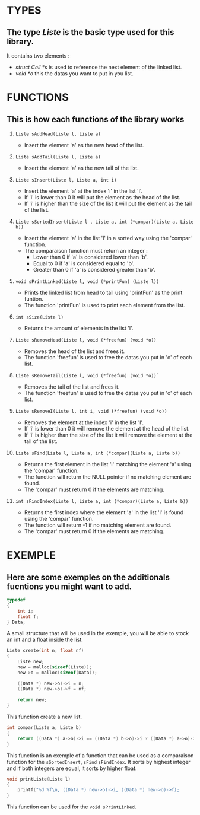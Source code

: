 # __TYPES__

## The type *Liste* is the basic type used for this library.

It contains two elements :
 - _struct Cell *s_ is used to reference the next element of the linked list.
 - _void *o_ this the datas you want to put in you list.


# __FUNCTIONS__

## This is how each functions of the library works

1. `Liste sAddHead(Liste l, Liste a)`
    - Insert the element 'a' as the new head of the list.

2. `Liste sAddTail(Liste l, Liste a)`
    - Insert the element 'a' as the new tail of the list.

3. `Liste sInsert(Liste l, Liste a, int i)`
    - Insert the element 'a' at the index 'i' in the list 'l'.
    - If 'i' is lower than 0 it will put the element as the head of the list.
    - If 'i' is higher than the size of the list it will put the element as the tail of the list. 

4. `Liste sSortedInsert(Liste l , Liste a, int (*compar)(Liste a, Liste b))`
    - Insert the element 'a' in the list 'l' in a sorted way using the 'compar' function.
    - The comparaison function must return an integer :
        - Lower than 0 if 'a' is considered lower than 'b'.
        - Equal to 0 if 'a' is considered equal to 'b'.
        - Greater than 0 if 'a' is considered greater than 'b'.

5. `void sPrintLinked(Liste l, void (*printFun) (Liste l))`
    - Prints the linked list from head to tail using 'printFun' as the print funtion.
    - The function 'printFun' is used to print each element from the list.

6. `int sSize(Liste l)`
    - Returns the amount of elements in the list 'l'.

7. `Liste sRemoveHead(Liste l, void (*freefun) (void *o))`
    - Removes the head of the list and frees it.
    - The function 'freefun' is used to free the datas you put in 'o' of each list.

8. `Liste sRemoveTail(Liste l, void (*freefun) (void *o))̀`
    - Removes the tail of the list and frees it.
    - The function 'freefun' is used to free the datas you put in 'o' of each list.

9. `Liste sRemoveI(Liste l, int i, void (*freefun) (void *o))`
    - Removes the element at the index 'i' in the list 'l'.
    - If 'i' is lower than 0 it will remove the element at the head of the list.
    - If 'i' is higher than the size of the list it will remove the element at the tail of the list.

10. `Liste sFind(Liste l, Liste a, int (*compar)(Liste a, Liste b))`
    - Returns the first element in the list 'l' matching the element 'a' using the 'compar' function.
    - The function will return the NULL pointer if no matching element are found.
    - The 'compar' must return 0 if the elements are matching.

11. `int sFindIndex(Liste l, Liste a, int (*compar)(Liste a, Liste b))`
    - Returns the first index where the element 'a' in the list 'l' is found using the 'compar' function.
    - The function will return -1 if no matching element are found.
    - The 'compar' must return 0 if the elements are matching.

# __EXEMPLE__

## Here are some exemples on the additionals fucntions you might want to add.

```c
typedef
{
    int i;
    float f;
} Data;
```

A small structure that will be used in the exemple, you will be able to stock an int and a float inside the list.

```c
Liste create(int n, float nf)
{
    Liste new;
    new = malloc(sizeof(Liste));
    new->o = malloc(sizeof(Data));

    ((Data *) new->o)->i = n;
    ((Data *) new->o)->f = nf;
    
    return new;
}
```

This function create a new list.

```c
int compar(Liste a, Liste b)
{
    return ((Data *) a->o)->i == ((Data *) b->o)->i ? ((Data *) a->o)->i - ((Data *) b->o)->i : ((Data *) a->o)->f - ((Data *) b->o)->f;  
}
```

This function is an exemple of a function that can be used as a comparaison function for the `sSortedInsert`,  `sFind` `sFindIndex`.
It sorts by highest integer and if both integers are equal, it sorts by higher float.

```c
void printListe(Liste l)
{
    printf("%d %f\n, ((Data *) new->o)->i, ((Data *) new->o)->f);
}
```

This function can be used for the `void sPrintLinked`.
